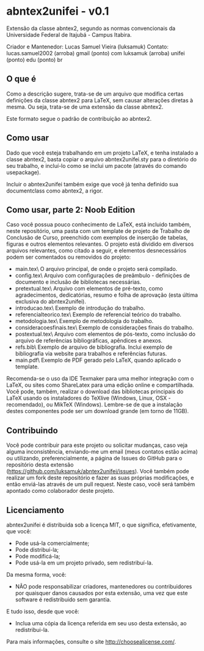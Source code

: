 abntex2unifei - v0.1
=============

Extensão da classe abntex2, segundo as normas convencionais da Universidade
Federal de Itajubá - Campus Itabira.

Criador e Mantenedor: Lucas Samuel Vieira (luksamuk)
Contato:
lucas.samuel2002 (arroba) gmail (ponto) com
luksamuk (arroba) unifei (ponto) edu (ponto) br


O que é
-------
Como a descrição sugere, trata-se de um arquivo que modifica certas definições
da classe abntex2 para LaTeX, sem causar alterações diretas à mesma. Ou seja,
trata-se de uma extensão da classe abntex2.

Este formato segue o padrão de contribuição ao abntex2.


Como usar
---------
Dado que você esteja trabalhando em um projeto LaTeX, e tenha instalado a classe
abntex2, basta copiar o arquivo abntex2unifei.sty para o diretório do seu
trabalho, e incluí-lo como se inclui um pacote (através do comando usepackage).

Incluir o abntex2unifei também exige que você já tenha definido sua documentclass
como abntex2, a rigor.


Como usar, parte 2: Noob Edition
--------------------------------
Caso você possua pouco conhecimento de LaTeX, está incluido também, neste
repositório, uma pasta com um template de projeto de Trabalho de Conclusão de
Curso, preenchido com exemplos de inserção de tabelas, figuras e outros
elementos relevantes. O projeto está dividido em diversos arquivos relevantes,
como citado a seguir, e elementos desnecessários podem ser comentados ou
removidos do projeto:

- main.tex\\
	O arquivo principal, de onde o projeto será compilado.
- config.tex\\
	Arquivo com configurações de preâmbulo - definições de documento e inclusão
	de bibliotecas necessárias.
- pretextual.tex\\
	Arquivo com elementos de pré-texto, como agradecimentos, dedicatórias, resumo
	e folha de aprovação (esta última exclusiva do abntex2unifei).
- introducao.tex\\
	Exemplo de introdução do trabalho.
- referencialteorico.tex\\
	Exemplo de referencial teórico do trabalho.
- metodologia.tex\\
	Exemplo de metodologia do trabalho.
- consideracoesfinais.tex\\
	Exemplo de considerações finais do trabalho.
- postextual.tex\\
	Arquivo com elementos de pós-texto, como inclusão do arquivo de referências
	bibliográficas, apêndices e anexos.
- refs.bib\\
	Exemplo de arquivo de bibliografia. Inclui exemplo de bibliografia via
	website para trabalhos e referências futuras.
- main.pdf\\
	Exemplo de PDF gerado pelo LaTeX, quando aplicado o template.

Recomenda-se o uso da IDE Texmaker para uma melhor integração com o LaTeX, ou
sites como ShareLatex para uma edição online e compartilhada.
Você pode, também, realizar o download das bibliotecas principais do LaTeX usando
os instaladores do TeXlive (Windows, Linux, OSX - recomendado), ou MikTeX (Windows).
Lembre-se de que a instalação destes componentes pode ser um download grande
(em torno de 11GB).


Contribuindo
------------
Você pode contribuir para este projeto ou solicitar mudanças, caso veja alguma
inconsistência, enviando-me um email (meus contatos estão acima) ou utilizando,
preferencialmente, a página de Issues do GitHub para o repositório desta
extensão (https://github.com/luksamuk/abntex2unifei/issues).
Você também pode realizar um fork deste repositório e fazer as suas próprias
modificações, e então enviá-las através de um pull request. Neste caso, você
será também apontado como colaborador deste projeto.


Licenciamento
-------------
abntex2unifei é distribuida sob a licença MIT, o que significa, efetivamente,
que você:

- Pode usá-la comercialmente;
- Pode distribuí-la;
- Pode modificá-la;
- Pode usá-la em um projeto privado, sem redistribuí-la.

Da mesma forma, você:

- NÃO pode responsabilizar criadores, mantenedores ou contribuidores por
quaisquer danos causados por esta extensão, uma vez que este software é
redistribuido sem garantia.

E tudo isso, desde que você:

- Inclua uma cópia da licença referida em seu uso desta extensão, ao
redistribui-la.

Para mais informações, consulte o site http://choosealicense.com/.